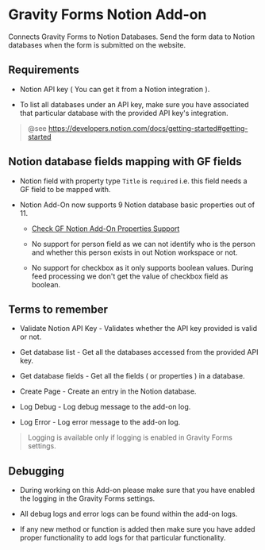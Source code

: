# Gravity Forms Notion Add-on

Connects Gravity Forms to Notion Databases. Send the form data to Notion databases when the form is submitted on the website.

## Requirements
- Notion API key ( You can get it from a Notion integration ).

- To list all databases under an API key, make sure you have associated that particular database with the provided API key's integration.

> @see https://developers.notion.com/docs/getting-started#getting-started

## Notion database fields mapping with GF fields
- Notion field with property type `Title` is `required` i.e. this field needs a GF field to be mapped with.

- Notion Add-On now supports 9 Notion database basic properties out of 11.

  - [Check GF Notion Add-On Properties Support](assets/images/gf-notion-1.png)

  - No support for person field as we can not identify who is the person and whether this person exists in out Notion workspace or not.
  - No support for checkbox as it only supports boolean values. During feed processing we don't get the value of checkbox field as boolean.


## Terms to remember
- Validate Notion API Key - Validates whether the API key provided is valid or not.

- Get database list - Get all the databases accessed from the provided API key.

- Get database fields - Get all the fields ( or properties ) in a database.

- Create Page - Create an entry in the Notion database.

- Log Debug - Log debug message to the add-on log.

- Log Error - Log error message to the add-on log.
> Logging is available only if logging is enabled in Gravity Forms settings.

## Debugging
- During working on this Add-on please make sure that you have enabled the logging in the Gravity Forms settings.

- All debug logs and error logs can be found within the add-on logs.

- If any new method or function is added then make sure you have added proper functionality to add logs for that particular functionality.

